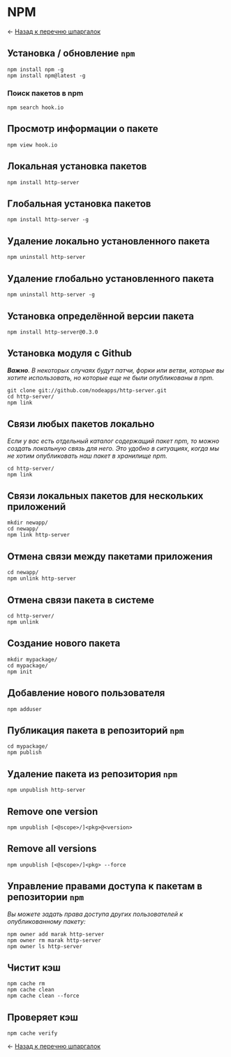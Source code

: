 # NPM

← [Назад к перечню шпаргалок][back]

## Установка / обновление `npm`

    npm install npm -g
    npm install npm@latest -g

### Поиск пакетов в npm

    npm search hook.io

## Просмотр информации о пакете

    npm view hook.io

## Локальная установка пакетов

    npm install http-server

## Глобальная установка пакетов

    npm install http-server -g

## Удаление локально установленного пакета

    npm uninstall http-server

## Удаление глобально установленного пакета

    npm uninstall http-server -g

## Установка определённой версии пакета

    npm install http-server@0.3.0

## Установка модуля с Github

***Важно**. В некоторых случаях будут патчи, форки или ветви, которые вы хотите использовать, но которые еще не были
опубликованы в npm.*

    git clone git://github.com/nodeapps/http-server.git
    cd http-server/
    npm link

## Связи любых пакетов локально

*Если у вас есть отдельный каталог содержащий пакет npm, то можно создать локальную связь для него. Это удобно в
ситуациях, когда мы не хотим опубликовать наш пакет в хранилище npm.*

    cd http-server/
    npm link

## Связи локальных пакетов для нескольких приложений

    mkdir newapp/
    cd newapp/
    npm link http-server

## Отмена связи между пакетами приложения

    cd newapp/
    npm unlink http-server

## Отмена связи пакета в системе

    cd http-server/
    npm unlink

## Создание нового пакета

    mkdir mypackage/
    cd mypackage/
    npm init

## Добавление нового пользователя

    npm adduser

## Публикация пакета в репозиторий `npm`

    cd mypackage/
    npm publish

## Удаление пакета из репозитория `npm`

    npm unpublish http-server

## Remove one version

	npm unpublish [<@scope>/]<pkg>@<version>

## Remove all versions

	npm unpublish [<@scope>/]<pkg> --force

## Управление правами доступа к пакетам в репозитории `npm`

*Вы можете задать права доступа других пользователей к опубликованному пакету:*

    npm owner add marak http-server
    npm owner rm marak http-server
    npm owner ls http-server

## Чистит кэш

    npm cache rm
    npm cache clean
    npm cache clean --force

## Проверяет кэш

    npm cache verify

← [Назад к перечню шпаргалок][back]

[back]: <../.> "Назад к перечню шпаргалок"
